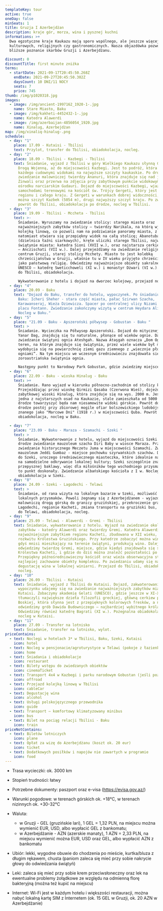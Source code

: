 ```yaml
---
templateKey: tour
active: true
oneDay: false
minSeats: 1
title: Gruzja I Azerbejdżan
description: kraje gór, morza, wina i pysznej kuchni
informations: >+
  Dwa egzotyczne kraje Kaukazu mają sporo wspólnego, ale jeszcze więcej różnic -
  kulturowych, religijnych czy gastronomicznych. Nasza objazdówka pozwoli na
  bliższe poznanie skarbów Gruzji i Azerbejdżanu.

discount: 0
discountTitle: first minute zniżka
terms:
  - startDate: 2021-09-17T20:45:50.268Z
    endDate: 2021-09-27T20:45:50.302Z
    daysCount: 10 DNI/11 NOCY
    seats: 7
    price: 745
thumb: /img/p1020318.jpg
images:
  - image: /img/ancient-1997162_1920-1-.jpg
    name: Stare Miasto, Baku
  - image: /img/kakheti-4452432-1-.jpg
    name: Katedra Alawerdi
  - image: /img/azerbaijan-4856054_1920.jpg
    name: Xinalug, Azerbejdżan
map: /img/xinaliq-hinalug-.png
schedule:
  - day: "1"
    place: 17.09 - Kutaisi - Tbilisi
    text: Przylot, transfer do Tbilisi, obiadokolacja, nocleg.
  - day: "2"
    place: 18.09 - Tbilisi - Kazbegi - Tbilisi
    text: Śniadanie, wyjazd z Tbilisi w góry Wielkiego Kaukazu słynną Gruzińską
      Drogą Wojenną, aż do miejscowości Kazbegi. Jest to podróż, która zachwyci
      każdego cudownymi widokami na najwyższe szczyty kaukaskie. Po drodze
      zwiedzanie malowniczej twierdzy Ananuri, która znajduje się nad jeziorem
      Żinwali oraz przerwa na zdjęcia przy zabytkowym punkcie widokowym w
      ośrodku narciarskim Gudauri. Dojazd do miejscowości Kazbegi, wjazd
      samochodami terenowymi na kościół św. Trójcy Gergeti, który jest wizytówką
      regionu i całego kraju. Z Gergeti w warunkach dobrej widoczności, zobaczyć
      można szczyt Kazbek (5054 m), drugi najwyższy szczyt kraju. Po zwiedzaniu
      powrót do Tbilisi, obiadokolacja po drodze, nocleg w Tbilisi.
  - day: "3"
    place: 19.09 - Tbilisi - Mccheta - Tbilisi
    text: >-
      Śniadanie. Wyruszamy na zwiedzanie stolicy: starego miasta oraz
      najważniejszych zabytków stolicy – twierdzy Narikala, na którą wjedziemy
      kolejką linową, co pozwoli nam na podziwianie panoramy miasta, z twierdzy
      natomiast otwiera się przepiękny widok na całą stolicę; Abanotubani
      (dzielnica łaźni siarkowych), kręte uliczki starego Tbilisi, najważniejsze
      świątynie miasta: katedra Sioni (XVII w.), oraz najstarsza cerkiew Tbilisi
      – Anczischati (VII w.). Dalej przejeżdżamy na zwiedzanie religijnego
      centrum Gruzji, starej stolicy Mcchety. Miasto to jest kolebką
      chrześcijaństwa w Gruzji, właśnie tu w IV wieku przyjęto chrześcijaństwo
      jako państwową religię. Odwiedzimy najważniejsze obiekty sakralne z listy
      UNESCO – katedrę Sweticchoweli (XI w.) i monastyr Dżwari (VI w.). Powrót
      do Tbilisi, obiadokolacja. 

      Wykwaterowanie z hotelu i dojazd na dworzec kolejowy, przejazd nocnym pociągiem relacji Tbilisi - Baku. 
  - day: "4"
    place: 20.09 - Baku
    text: "Dojazd do Baku, transfer do hotelu, wypoczynek. Po śniadaniu zwiedzanie
      Baku: Icheri Sheher - stara część miasta, pałac Szirwan Szacha,
      Karawanseraj, Wieża Dziewicza. Spacer po centralnej ulicy Nizami oraz
      placu Fontann. Zwiedzanie zakończymy wizytą w centrum Heydara Aliyeva.
      Nocleg w Baku."
  - day: "5"
    place: "21.09 - Baku - Apszeroński półwysep - Gobustan - Baku "
    text: >
      Śniadanie. Wycieczka na Półwysep Apszeroński. Dojazd do mitycznej góry
      Yanar Dag, znajdują się tu naturalne, płonące od wieków ognie. Dalej
      zwiedzanie świątyni ognia Ateshgah. Nazwa Atəşgah oznacza „Dom Ognia”, a
      teren, na którym znajduje się świątynia, przez wiele wieków był miejsce
      wydobycia się na powierzchnię ziemi gazu ziemnego z „wiecznie płonącymi
      ogniami”. Na tym miejscu we wczesnym średniowieczu znajdowała się
      zoroastriańska świątynia ognia.

      Następny punkt to Narodowy Park Gobustan, gdzie zwiedzimy miejsce, znane jako Muzeum Petroglifów. Jeśli pogoda pozwoli, wyjazd w głąb parku do błotnych wulkanów Gobustan (możliwa zmiana pojazdu). Powrót do Baku, obiadokolacja, nocleg. 
  - day: "6"
    place: 22.09 - Baku - wioska Hinalug - Baku
    text: >+
      Śniadanie. Rano wyjazd w kierunku północno-zachodnim od stolicy kraju.
      Przejeżdżając przez wioskę Qirmizi Qasaba (Czerwona Wieś), dojeżdżamy do
      zabytkowej wioski Hinalug, która znajduje się na wys. 2000 m. Jest to
      jedna z najstarszych osad na Kaukazie, stale zamieszkała od 5000 lat. Po
      drodze towarzyszyć będa nam niesamowite widoki górskie. Powrót do Baku, po
      drodze postój przy zbiorowej mogile ofiar bolszewickiego ludobójstwa,
      znanego jako "Marcowe Dni" (1918 r.) w miejscowości Quba. Powrót do Baku,
      obiadokolacja, nocleg w Baku. 

  - day: "7"
    place: "23.09 - Baku - Maraza - Szamachi - Szeki "
    text: >
      Śniadanie. Wykwaterowanie z hotelu, wyjazd do miejscowości Szeki. Po
      drodze zwiedzanie mauzoleum szacha Diri Baby w wiosce Maraza. Przejazd na
      zwiedzanie historycznego Meczetu Juma w miejscowości Szamachi. Zwiedzanie
      mauzoleum Jeddi Gumbaz - miejsce pochowku szyrwańskich szachów. Dojeżdżamy
      do Szeki, uroczego średniowiecznego miasteczka, które idealnie nadaje się
      na samodzielne odkrywanie lokalnej kultury; Szeki szczególnie znane z
      przepysznej baklawy, więc dla miłośników tego wschodniego przysmaku będzie
      to punkt doskonały. Zwiedzanie albańskiego kościoła z I w. Nocleg i
      obiadokolacja w Szeki. 
  - day: "8"
    place: 24.09 - Szeki - Lagodechi - Telawi
    text: >
      Śniadanie, od rana wizyta na lokalnym bazarze w Szeki, możliwość zakupów
      lokalnych przysmaków. Powoli żegnamy się z Azerbejdżanem - wyjazd
      malowniczą drogą górską do granicy gruzińskiej, przekroczenie granicy w
      Lagodechi, regionie Kacheti, zmiana transportu na gruziński bus, przejazd
      do Telawi, obiadokolacja, nocleg.
  - day: "9"
    place: 25.09 - Telawi - Alawerdi - Gremi - Tbilisi
    text: Śniadanie, wykwaterowanie z hotelu. Wyjazd na zwiedzanie okolicznych
      zabytków - katedry Alawerdi oraz twierdzy Gremi. Katedra Alawerdi jest
      najważniejszym zabytkiem regionu Kacheti, zbudowana w XII wieku, w okresie
      rozkwitu Królestwa Gruzińskiego. Przy katedrze zobaczyć można winnice,
      gdyś mnisi mieszkający na terenie świątyni, produkują wino. Dalej
      odwiedzimy twierdzę Gremi, miejsce, gdzie kiedyś znajdowała się stolica
      Królestwa Kacheti, i gdzie do dziś można znaleźć pozostałości po mieście.
      Przepiękny późnośredniowieczny kościół oraz wieża obserwacyjna stanowią
      najlepiej zachowane obiekty kompleksu. Po zwiedzaniu udamy się na
      degustację wina w lokalnej winiarni. Przejazd do Tbilisi, obiadokolacja,
      nocleg.
  - day: "10"
    place: 26.09 - Tbilisi - Kutaisi
    text: Śniadanie, wyjazd z Tbilisi do Kutaisi. Dojazd, zakwaterowanie. Po krótkim
      wypoczynku udajemy się na zwiedzanie najważniejszych zabytków miasta
      Kutaisi. Zobaczymy akademię Gelati (UNESCO), gdzie jeszcze w XI-XII wieku
      tłumaczyli największe dzieła filozofii greckiej, główną cerkiew pw. Matki
      Boskiej, która słynna jest z przepięknych kolorowych fresków, a na koniec
      odwiedzimy grób Dawida Budowniczego – najbardziej wybitnego króla Gruzji.
      Odwiedzimy również katedrę Bagrati (XI w.). Pożegnalna obiadokolacja i
      nocleg w Kutaisi.
  - day: "11"
    place: 27.09 - Transfer na lotnisko
    text: Śniadanie, transfer na lotnisko, wylot.
priceContains:
  - text: Noclegi w hotelach 3* w Tbilisi, Baku, Szeki, Kutaisi
    icon: hotel
  - text: Nocleg w pensjonacie/agroturystyce w Telawi (pokoje z łazienkami)
    icon: home
  - text: Śniadania i obiadokolacje
    icon: restaurant
  - text: Bilety wstępu do zwiedzanych obiektów
    icon: cinemaTicket
  - text: Transport 4x4 w Kazbegi i parku narodowym Gobustan (jeśli pozwoli pogoda)
    icon: offroad
  - text: Przejazd kolejką linową w Tbilisi
    icon: cableCar
  - text: Degustację wina
    icon: alcohol
  - text: Usługi polskojęzycznego przewodnika
    icon: guide
  - text: Transport – komfortowy klimatyzowany minibus
    icon: bus
  - text: Bilet na pociąg relacji Tbilisi - Baku
    icon: train
priceNotContains:
  - text: Biletów lotniczych
    icon: plane
  - text: Opłat za wizę do Azerbejdżanu (koszt ok. 20 eur)
    icon: ticket
  - text: Dodatkowych posiłków i napojów nie zawartych w programie
    icon: food
---
```

* Trasa wycieczki: ok. 3000 km
* Stopień trudności: łatwy
* Potrzebne dokumenty: paszport oraz e-visa (<https://evisa.gov.az/>)
* Warunki pogodowe: w terenach górskich ok. +18°C, w terenach nizinnych ok. +30-32°C
* Waluta:

  * w Gruzji - GEL (gruzińskie lari), 1 GEL = 1,32 PLN, na miejscu można wymienić EUR, USD, albo wypłacić GEL z bankomatu;
  * w Azerbejdżanie - AZN (azerskie manaty), 1 AZN = 2,33 PLN, na miejscu wymienić można EUR, USD oraz GEL, albo wypłacić AZN z bankomatu
* Ubiór: lekki, wygodne obuwie do chodzenia po mieście, kurtka/bluza z długim rękawem, chusta (paniom zaleca się mieć przy sobie nakrycie głowy do odwiedzania świątyń)
* Leki: zaleca się mieć przy sobie krem przeciwsłoneczny oraz lek na ewentualne problemy żołądkowe ze względu na odmienną florę bakteryjną (można też kupić na miejscu)
* Internet: Wi-Fi jest w każdym hotelu i większości restauracji, można nabyć lokalną kartę SIM z Internetem (ok. 15 GEL w Gruzji, ok. 20 AZN w Azerbejdżanie)